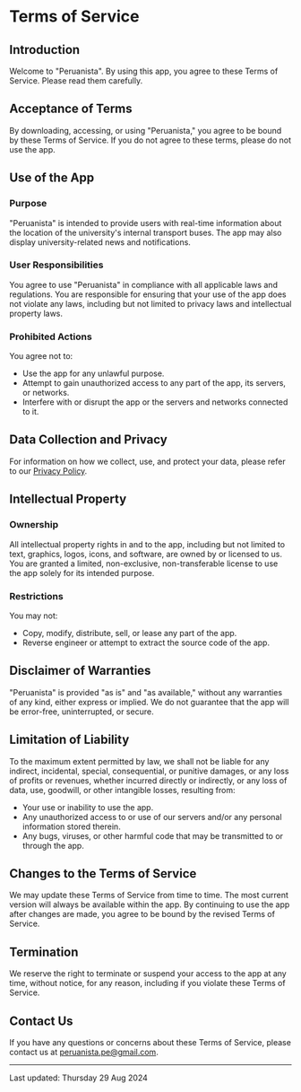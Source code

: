 # Terms of Service

## Introduction

Welcome to "Peruanista". By using this app, you agree to these Terms of Service. Please read them carefully.

## Acceptance of Terms

By downloading, accessing, or using "Peruanista," you agree to be bound by these Terms of Service. If you do not agree to these terms, please do not use the app.

## Use of the App

### Purpose

"Peruanista" is intended to provide users with real-time information about the location of the university's internal transport buses. The app may also display university-related news and notifications.

### User Responsibilities

You agree to use "Peruanista" in compliance with all applicable laws and regulations. You are responsible for ensuring that your use of the app does not violate any laws, including but not limited to privacy laws and intellectual property laws.

### Prohibited Actions

You agree not to:

- Use the app for any unlawful purpose.
- Attempt to gain unauthorized access to any part of the app, its servers, or networks.
- Interfere with or disrupt the app or the servers and networks connected to it.

## Data Collection and Privacy

For information on how we collect, use, and protect your data, please refer to our [Privacy Policy](./PRIVACY_POLICY.md).

## Intellectual Property

### Ownership

All intellectual property rights in and to the app, including but not limited to text, graphics, logos, icons, and software, are owned by or licensed to us. You are granted a limited, non-exclusive, non-transferable license to use the app solely for its intended purpose.

### Restrictions

You may not:

- Copy, modify, distribute, sell, or lease any part of the app.
- Reverse engineer or attempt to extract the source code of the app.

## Disclaimer of Warranties

"Peruanista" is provided "as is" and "as available," without any warranties of any kind, either express or implied. We do not guarantee that the app will be error-free, uninterrupted, or secure.

## Limitation of Liability

To the maximum extent permitted by law, we shall not be liable for any indirect, incidental, special, consequential, or punitive damages, or any loss of profits or revenues, whether incurred directly or indirectly, or any loss of data, use, goodwill, or other intangible losses, resulting from:

- Your use or inability to use the app.
- Any unauthorized access to or use of our servers and/or any personal information stored therein.
- Any bugs, viruses, or other harmful code that may be transmitted to or through the app.

## Changes to the Terms of Service

We may update these Terms of Service from time to time. The most current version will always be available within the app. By continuing to use the app after changes are made, you agree to be bound by the revised Terms of Service.

## Termination

We reserve the right to terminate or suspend your access to the app at any time, without notice, for any reason, including if you violate these Terms of Service.

## Contact Us

If you have any questions or concerns about these Terms of Service, please contact us at [peruanista.pe@gmail.com](mailto:peruanista.pe@gmail.com).

---

Last updated: Thursday 29 Aug 2024
